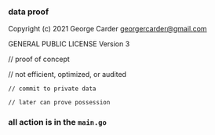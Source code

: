 ### data proof

Copyright (c) 2021 George Carder georgercarder@gmail.com

GENERAL PUBLIC LICENSE Version 3

// proof of concept

// not efficient, optimized, or audited

```
// commit to private data

// later can prove possession
```

### all action is in the `main.go`
